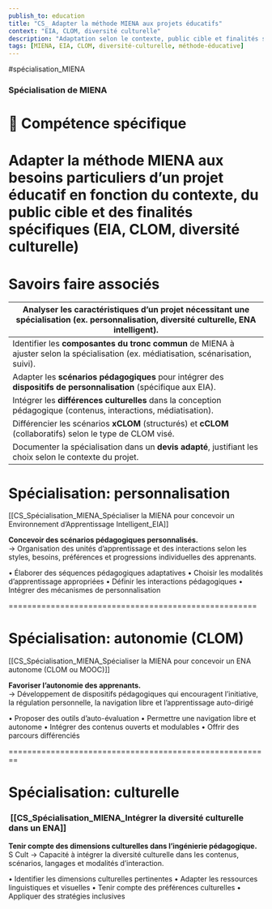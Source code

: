 ```yaml
---
publish_to: education
title: "CS_ Adapter la méthode MIENA aux projets éducatifs"
context: "EIA, CLOM, diversité culturelle"
description: "Adaptation selon le contexte, public cible et finalités spécifiques"
tags: [MIENA, EIA, CLOM, diversité-culturelle, méthode-éducative]
---
```


#spécialisation_MIENA

### Spécialisation de MIENA

# 🎯 Compétence spécifique 

# Adapter la méthode MIENA aux besoins particuliers d’un projet éducatif en fonction du contexte, du public cible et des finalités spécifiques (EIA, CLOM, diversité culturelle)

# Savoirs faire associés

| Analyser les caractéristiques d’un projet nécessitant une **spécialisation** (ex. personnalisation, diversité culturelle, ENA intelligent). |
| ------------------------------------------------------------------------------------------------------------------------------------------- |
| Identifier les **composantes du tronc commun** de MIENA à ajuster selon la spécialisation (ex. médiatisation, scénarisation, suivi).        |
| Adapter les **scénarios pédagogiques** pour intégrer des **dispositifs de personnalisation** (spécifique aux EIA).                          |
| Intégrer les **différences culturelles** dans la conception pédagogique (contenus, interactions, médiatisation).                            |
| Différencier les scénarios **xCLOM** (structurés) et **cCLOM** (collaboratifs) selon le type de CLOM visé.                                  |
| Documenter la spécialisation dans un **devis adapté**, justifiant les choix selon le contexte du projet.                                    |

# Spécialisation: personnalisation

[[CS_Spécialisation_MIENA_Spécialiser la MIENA pour concevoir un Environnement d’Apprentissage Intelligent_EIA]]

 **Concevoir des scénarios pédagogiques personnalisés.**  
    → Organisation des unités d’apprentissage et des interactions selon les styles, besoins, préférences et progressions individuelles des apprenants.

• Élaborer des séquences pédagogiques adaptatives
• Choisir les modalités d’apprentissage appropriées
• Définir les interactions pédagogiques
• Intégrer des mécanismes de personnalisation


=====================================================

# Spécialisation: autonomie (CLOM)

 [[CS_Spécialisation_MIENA_Spécialiser la MIENA pour concevoir un ENA autonome (CLOM ou MOOC)]]

 **Favoriser l’autonomie des apprenants.**  
    → Développement de dispositifs pédagogiques qui encouragent l’initiative, la régulation personnelle, la navigation libre et l’apprentissage auto-dirigé

• Proposer des outils d’auto-évaluation
• Permettre une navigation libre et autonome
• Intégrer des contenus ouverts et modulables
• Offrir des parcours différenciés


========================================================

# Spécialisation: culturelle

###  [[CS_Spécialisation_MIENA_Intégrer la diversité culturelle dans un ENA]] 

 **Tenir compte des dimensions culturelles dans l’ingénierie pédagogique.**  S Cult
    → Capacité à intégrer la diversité culturelle dans les contenus, scénarios, langages et modalités d’interaction.

• Identifier les dimensions culturelles pertinentes
• Adapter les ressources linguistiques et visuelles
• Tenir compte des préférences culturelles
• Appliquer des stratégies inclusives